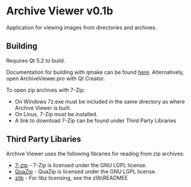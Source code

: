 Archive Viewer v0.1b
================================================================================
Application for viewing images from directories and archives.

Building
--------------------------------------------------------------------------------
Requires Qt 5.2 to build.

Documentation for building with qmake can be found [here](https://qt-project.org/doc/qmake-running.html). Alternatively, open ArchiveViewer.pro with Qt Creator.

To open zip archives with 7-Zip:

* On Windows 7z.exe must be included in the same directory as where Archive Viewer is built. 
* On Linux, 7-Zip must be installed.
* A link to download 7-Zip can be found under Third Party Libraries

Third Party Libaries
--------------------------------------------------------------------------------
Archive Viewer uses the following libraries for reading from zip archives:

* [7-zip](http://www.7-zip.org/) - 7-Zip is licensed under the GNU LGPL license.
* [QuaZip](http://quazip.sourceforge.net/) - QuaZip is licensed under the GNU LGPL license.
* [zlib](http://www.zlib.net/) - For libz licensing, see the zlib\READMEE